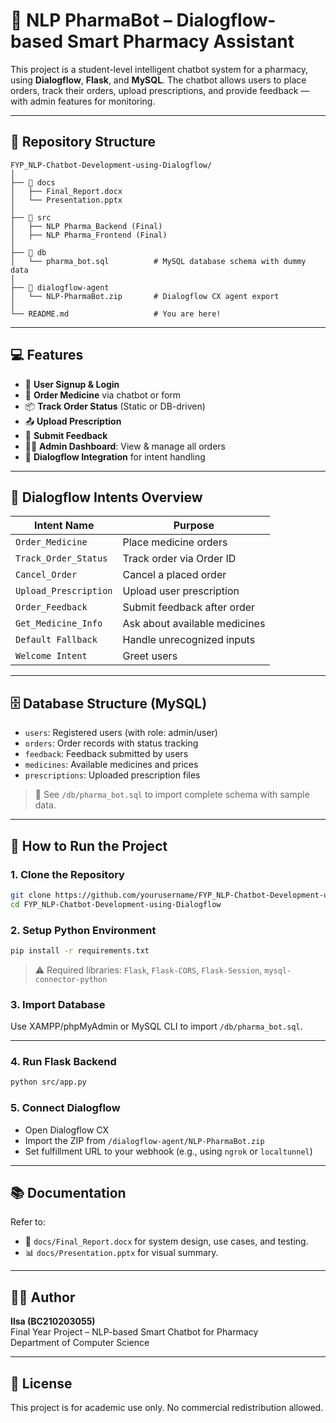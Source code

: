# 🧠 NLP PharmaBot – Dialogflow-based Smart Pharmacy Assistant

This project is a student-level intelligent chatbot system for a pharmacy, using **Dialogflow**, **Flask**, and **MySQL**. The chatbot allows users to place orders, track their orders, upload prescriptions, and provide feedback — with admin features for monitoring.

---

## 📁 Repository Structure

```plaintext
FYP_NLP-Chatbot-Development-using-Dialogflow/
│
├── 📂 docs
│   ├── Final_Report.docx
│   └── Presentation.pptx
│
├── 📂 src
│   ├── NLP Pharma_Backend (Final)               
│   ├── NLP Pharma_Frontend (Final)
│
├── 📂 db
│   └── pharma_bot.sql          # MySQL database schema with dummy data
│
├── 📂 dialogflow-agent
│   └── NLP-PharmaBot.zip       # Dialogflow CX agent export
│
└── README.md                   # You are here!
```

---

## 💻 Features

- 🔐 **User Signup & Login**
- 💊 **Order Medicine** via chatbot or form
- 📦 **Track Order Status** (Static or DB-driven)
- 📤 **Upload Prescription**
- 📝 **Submit Feedback**
- 🧑‍⚕️ **Admin Dashboard**: View & manage all orders
- 🧠 **Dialogflow Integration** for intent handling

---

## 🧠 Dialogflow Intents Overview

| Intent Name         | Purpose                          |
|---------------------|----------------------------------|
| `Order_Medicine`    | Place medicine orders            |
| `Track_Order_Status`| Track order via Order ID         |
| `Cancel_Order`      | Cancel a placed order            |
| `Upload_Prescription`| Upload user prescription         |
| `Order_Feedback`    | Submit feedback after order      |
| `Get_Medicine_Info` | Ask about available medicines    |
| `Default Fallback`  | Handle unrecognized inputs       |
| `Welcome Intent`    | Greet users                      |

---

## 🗄️ Database Structure (MySQL)

- `users`: Registered users (with role: admin/user)
- `orders`: Order records with status tracking
- `feedback`: Feedback submitted by users
- `medicines`: Available medicines and prices
- `prescriptions`: Uploaded prescription files

> 📂 See `/db/pharma_bot.sql` to import complete schema with sample data.

---

## 🔧 How to Run the Project

### 1. Clone the Repository

```bash
git clone https://github.com/yourusername/FYP_NLP-Chatbot-Development-using-Dialogflow.git
cd FYP_NLP-Chatbot-Development-using-Dialogflow
```

### 2. Setup Python Environment

```bash
pip install -r requirements.txt
```

> ⚠️ Required libraries: `Flask`, `Flask-CORS`, `Flask-Session`, `mysql-connector-python`

### 3. Import Database

Use XAMPP/phpMyAdmin or MySQL CLI to import `/db/pharma_bot.sql`.

---

### 4. Run Flask Backend

```bash
python src/app.py
```

### 5. Connect Dialogflow

- Open Dialogflow CX
- Import the ZIP from `/dialogflow-agent/NLP-PharmaBot.zip`
- Set fulfillment URL to your webhook (e.g., using `ngrok` or `localtunnel`)

---

## 📚 Documentation

Refer to:

- 📄 `docs/Final_Report.docx` for system design, use cases, and testing.
- 📊 `docs/Presentation.pptx` for visual summary.

---

## 🙋‍♀️ Author

**Ilsa (BC210203055)**  
Final Year Project – NLP-based Smart Chatbot for Pharmacy  
Department of Computer Science

---

## 📜 License

This project is for academic use only. No commercial redistribution allowed.
